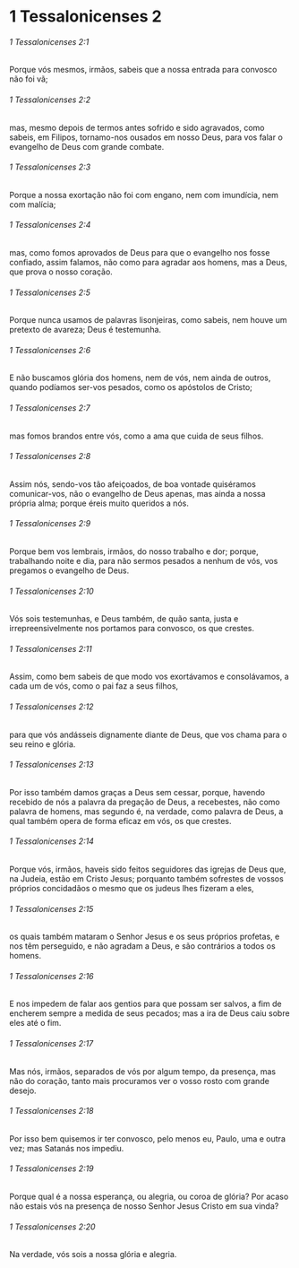 # 1 Tessalonicenses 2

###### 1 Tessalonicenses 2:1

Porque vós mesmos, irmãos, sabeis que a nossa entrada para convosco não foi vã;

###### 1 Tessalonicenses 2:2

mas, mesmo depois de termos antes sofrido e sido agravados, como sabeis, em Filipos, tornamo-nos ousados em nosso Deus, para vos falar o evangelho de Deus com grande combate.

###### 1 Tessalonicenses 2:3

Porque a nossa exortação não foi com engano, nem com imundícia, nem com malícia;

###### 1 Tessalonicenses 2:4

mas, como fomos aprovados de Deus para que o evangelho nos fosse confiado, assim falamos, não como para agradar aos homens, mas a Deus, que prova o nosso coração.

###### 1 Tessalonicenses 2:5

Porque nunca usamos de palavras lisonjeiras, como sabeis, nem houve um pretexto de avareza; Deus é testemunha.

###### 1 Tessalonicenses 2:6

E não buscamos glória dos homens, nem de vós, nem ainda de outros, quando podíamos ser-vos pesados, como os apóstolos de Cristo;

###### 1 Tessalonicenses 2:7

mas fomos brandos entre vós, como a ama que cuida de seus filhos.

###### 1 Tessalonicenses 2:8

Assim nós, sendo-vos tão afeiçoados, de boa vontade quiséramos comunicar-vos, não o evangelho de Deus apenas, mas ainda a nossa própria alma; porque éreis muito queridos a nós.

###### 1 Tessalonicenses 2:9

Porque bem vos lembrais, irmãos, do nosso trabalho e dor; porque, trabalhando noite e dia, para não sermos pesados a nenhum de vós, vos pregamos o evangelho de Deus.

###### 1 Tessalonicenses 2:10

Vós sois testemunhas, e Deus também, de quão santa, justa e irrepreensivelmente nos portamos para convosco, os que crestes.

###### 1 Tessalonicenses 2:11

Assim, como bem sabeis de que modo vos exortávamos e consolávamos, a cada um de vós, como o pai faz a seus filhos,

###### 1 Tessalonicenses 2:12

para que vós andásseis dignamente diante de Deus, que vos chama para o seu reino e glória.

###### 1 Tessalonicenses 2:13

Por isso também damos graças a Deus sem cessar, porque, havendo recebido de nós a palavra da pregação de Deus, a recebestes, não como palavra de homens, mas segundo é, na verdade, como palavra de Deus, a qual também opera de forma eficaz em vós, os que crestes.

###### 1 Tessalonicenses 2:14

Porque vós, irmãos, haveis sido feitos seguidores das igrejas de Deus que, na Judeia, estão em Cristo Jesus; porquanto também sofrestes de vossos próprios concidadãos o mesmo que os judeus lhes fizeram a eles,

###### 1 Tessalonicenses 2:15

os quais também mataram o Senhor Jesus e os seus próprios profetas, e nos têm perseguido, e não agradam a Deus, e são contrários a todos os homens.

###### 1 Tessalonicenses 2:16

E nos impedem de falar aos gentios para que possam ser salvos, a fim de encherem sempre a medida de seus pecados; mas a ira de Deus caiu sobre eles até o fim.

###### 1 Tessalonicenses 2:17

Mas nós, irmãos, separados de vós por algum tempo, da presença, mas não do coração, tanto mais procuramos ver o vosso rosto com grande desejo.

###### 1 Tessalonicenses 2:18

Por isso bem quisemos ir ter convosco, pelo menos eu, Paulo, uma e outra vez; mas Satanás nos impediu.

###### 1 Tessalonicenses 2:19

Porque qual é a nossa esperança, ou alegria, ou coroa de glória? Por acaso não estais vós na presença de nosso Senhor Jesus Cristo em sua vinda?

###### 1 Tessalonicenses 2:20

Na verdade, vós sois a nossa glória e alegria.

